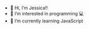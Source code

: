 - 👋 Hi, I’m Jessica!!
- 👀 I’m interested in programming :computer:
- 🌱 I’m currently learning JavaScript 


